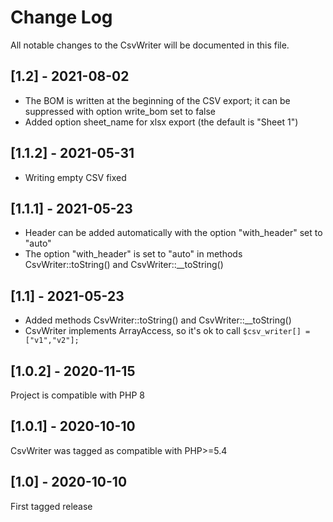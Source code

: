 Change Log
==========

All notable changes to the CsvWriter will be documented in this file.

## [1.2] - 2021-08-02

- The BOM is written at the beginning of the CSV export; it can be suppressed with option write_bom set to false
- Added option sheet_name for xlsx export (the default is "Sheet 1")

## [1.1.2] - 2021-05-31

- Writing empty CSV fixed

## [1.1.1] - 2021-05-23

- Header can be added automatically with the option "with_header" set to "auto"
- The option "with_header" is set to "auto" in methods  CsvWriter::toString() and CsvWriter::__toString()

## [1.1] - 2021-05-23

- Added methods CsvWriter::toString() and CsvWriter::__toString()
- CsvWriter implements ArrayAccess, so it's ok to call ```$csv_writer[] = ["v1","v2"];```

## [1.0.2] - 2020-11-15

Project is compatible with PHP 8

## [1.0.1] - 2020-10-10

CsvWriter was tagged as compatible with PHP>=5.4

## [1.0] - 2020-10-10

First tagged release
